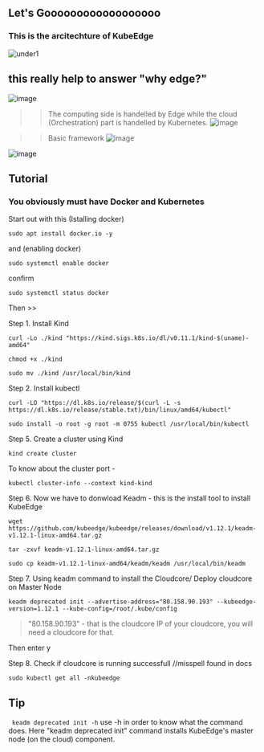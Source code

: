 ## Let's Goooooooooooooooooo

### This is the arcitechture of KubeEdge
![under1](https://github.com/1Shubham7/understanding-KubeEdge/assets/116020663/1e52665f-db37-45b4-bed9-1c54b8b4472f)

## this really help to answer "why edge?"
![image](https://github.com/1Shubham7/understanding-KubeEdge/assets/116020663/39e25b75-0482-4bac-b845-3e46fa7b77ac)

>> The computing side is handelled by Edge while the cloud (Orchestration) part is handelled by Kubernetes.
![image](https://github.com/1Shubham7/understanding-KubeEdge/assets/116020663/e674c901-a0bd-47fb-870d-155ac9e3074e)

>> Basic framework
![image](https://github.com/1Shubham7/understanding-KubeEdge/assets/116020663/0edc65b1-8b03-4cda-be43-bee42557a9bd)

![image](https://github.com/1Shubham7/understanding-KubeEdge/assets/116020663/aa64dece-84f9-47bd-84f5-283950b5e72f)




## Tutorial

### You obviously must have Docker and Kubernetes

Start out with this (Istalling docker)

```
sudo apt install docker.io -y
```

and (enabling docker)

```
sudo systemctl enable docker
```

confirm

```
sudo systemctl status docker
```

Then >>

Step 1. Install Kind
```
curl -Lo ./kind "https://kind.sigs.k8s.io/dl/v0.11.1/kind-$(uname)-amd64"
```
```
chmod +x ./kind
```
```
sudo mv ./kind /usr/local/bin/kind
```

Step 2. Install kubectl

```
curl -LO "https://dl.k8s.io/release/$(curl -L -s https://dl.k8s.io/release/stable.txt)/bin/linux/amd64/kubectl"
```

```
sudo install -o root -g root -m 0755 kubectl /usr/local/bin/kubectl
```

Step 5. Create a cluster using Kind
```
kind create cluster
```

To know about the cluster port -
```
kubectl cluster-info --context kind-kind
```

Step 6. Now we have to donwload Keadm - this is the install tool to install KubeEdge
```
wget https://github.com/kubeedge/kubeedge/releases/download/v1.12.1/keadm-v1.12.1-linux-amd64.tar.gz
```
```
tar -zxvf keadm-v1.12.1-linux-amd64.tar.gz
```
```
sudo cp keadm-v1.12.1-linux-amd64/keadm/keadm /usr/local/bin/keadm
```

Step 7. Using keadm command to install the Cloudcore/ Deploy cloudcore on Master Node

```
keadm deprecated init --advertise-address="80.158.90.193" --kubeedge-version=1.12.1 --kube-config=/root/.kube/config
```

> "80.158.90.193" - that is the cloudcore IP of your cloudcore, you will need a cloudcore for that.

Then enter y

Step 8. Check if cloudcore is running successfull   //misspell found in docs

```
sudo kubectl get all -nkubeedge
```


## Tip

` keadm deprecated init -h` use -h in order to know what the command does. Here "keadm deprecated init" command installs KubeEdge's master node (on the cloud) component.
